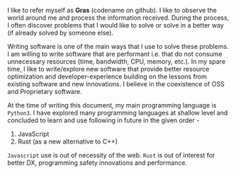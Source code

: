 I like to refer myself as **Gras** (codename on github).
I like to observe the world around me
and process the information received.
During the process,
I often discover problems
that I would like to solve
or solve in a better way (if already solved by someone else).

Writing software is one of the main ways
that I use to solve these problems.
I am willing to write software that are performant
i.e. that do not consume unnecessary resources
(time, bandwidth, CPU, memory, etc.).
In my spare time,
I like to write/explore new software
that provide better resource optimization and developer-experience
building on the lessons from existing software and new innovations.
I believe in the coexistence of OSS and Proprietary software.

At the time of writing this document,
my main programming language is `Python3`.
I have explored many programming languages at shallow level
and concluded to learn and use following in future
in the given order -
1. JavaScript
2. Rust (as a new alternative to C++)

`Javascript` use is out of necessity of the web.
`Rust` is out of interest for better DX, programming safety innovations and performance.
